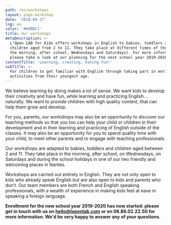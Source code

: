 ```yaml
---
path: /en/workshops
layout: page-workshop
date: '2018-04-27'
lng: en
color: '#60BDC1'
title: Our workshops
metaDescription: >-
  L’Open LAB for Kids offers workshops in English to babies, toddlers and
  children aged from 2 to 11. They take place at different times of the day (in
  the morning, after school, Wednesdays and Saturdays). For more information,
  please take a look at our planning for the next school year 2019-2020.
contentTitle: 'Learning, creating, having fun!'
subTitle: >-
  For children to get familiar with English through taking part in enriching
  activities from their youngest age.
---
```

We believe learning by doing makes a lot of sense. We want kids to develop their creativity and have fun, while learning and practicing English… naturally. We want to provide children with high quality content, that can help them grow and develop.

For you, parents, our workshops may also be an opportunity to discover our teaching methods so that you too can help your child or children in their development and in their learning and practicing of English outside of the classes. It may also be an opportunity for you to spend quality time with your child, to meet other parents and to engage with teaching professionals.

Our workshops are adapted to babies, toddlers and children aged between 2 and 11. They take place in the morning, after school, on Wednesdays, on Saturdays and during the school holidays in one of our two friendly and welcoming places in Nantes.

Workshops are carried out entirely in English. They are not only open to kids who already speak English but are also open to kids and parents who don’t. Our team members are both French and English speaking professionals, with a wealth of experience in making kids feel at ease in speaking a foreign language.

**Enrollment for the new school year 2019-2020 has now started: please get in touch with us on hello@lopenlab.com or on 06.86.02.22.50 for more information. We'd be very happy to answer any of your questions.**
